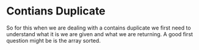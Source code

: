 # Contians Duplicate

So for this when we are dealing with a contains duplicate we first need to understand what it is we are given and what we are returning. A good first question might be is the array sorted.
